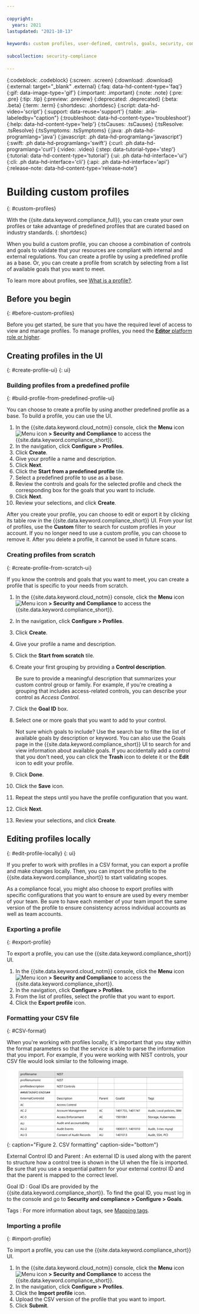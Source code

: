 ```yaml
---

copyright:
  years: 2021
lastupdated: "2021-10-13"

keywords: custom profiles, user-defined, controls, goals, security, compliance

subcollection: security-compliance

---
```


{:codeblock: .codeblock}
{:screen: .screen}
{:download: .download}
{:external: target="_blank" .external}
{:faq: data-hd-content-type='faq'}
{:gif: data-image-type='gif'}
{:important: .important}
{:note: .note}
{:pre: .pre}
{:tip: .tip}
{:preview: .preview}
{:deprecated: .deprecated}
{:beta: .beta}
{:term: .term}
{:shortdesc: .shortdesc}
{:script: data-hd-video='script'}
{:support: data-reuse='support'}
{:table: .aria-labeledby="caption"}
{:troubleshoot: data-hd-content-type='troubleshoot'}
{:help: data-hd-content-type='help'}
{:tsCauses: .tsCauses}
{:tsResolve: .tsResolve}
{:tsSymptoms: .tsSymptoms}
{:java: .ph data-hd-programlang='java'}
{:javascript: .ph data-hd-programlang='javascript'}
{:swift: .ph data-hd-programlang='swift'}
{:curl: .ph data-hd-programlang='curl'}
{:video: .video}
{:step: data-tutorial-type='step'}
{:tutorial: data-hd-content-type='tutorial'}
{:ui: .ph data-hd-interface='ui'}
{:cli: .ph data-hd-interface='cli'}
{:api: .ph data-hd-interface='api'}
{:release-note: data-hd-content-type='release-note'}


# Building custom profiles
{: #custom-profiles}

With the {{site.data.keyword.compliance_full}}, you can create your own profiles or take advantage of predefined profiles that are curated based on industry standards.
{: shortdesc}

When you build a custom profile, you can choose a combination of controls and goals to validate that your resources are compliant with internal and external regulations. You can create a profile by using a predefined profile as a base. Or, you can create a profile from scratch by selecting from a list of available goals that you want to meet.

To learn more about profiles, see [What is a profile?](/docs/security-compliance?topic=security-compliance-profiles).


## Before you begin
{: #before-custom-profiles}

Before you get started, be sure that you have the required level of access to view and manage profiles. To manage profiles, you need the [**Editor** platform role or higher](/docs/security-compliance?topic=security-compliance-access-management).


## Creating profiles in the UI
{: #create-profile-ui}
{: ui}

### Building profiles from a predefined profile
{: #build-profile-from-predefined-profile-ui}

You can choose to create a profile by using another predefined profile as a base. To build a profile, you can use the UI.

1. In the {{site.data.keyword.cloud_notm}} console, click the **Menu** icon ![Menu icon](../icons/icon_hamburger.svg) **> Security and Compliance** to access the {{site.data.keyword.compliance_short}}.
2. In the navigation, click **Configure > Profiles**. 
3. Click **Create**.
4. Give your profile a name and description.
5. Click **Next**.
6. Click the **Start from a predefined profile** tile.
7. Select a predefined profile to use as a base.
8. Review the controls and goals for the selected profile and check the corresponding box for the goals that you want to include.
9.  Click **Next**.
10. Review your selections, and click **Create**.
    
After you create your profile, you can choose to edit or export it by clicking its table row in the {{site.data.keyword.compliance_short}} UI. From your list of profiles, use the **Custom** filter to search for custom profiles in your account. If you no longer need to use a custom profile, you can choose to remove it. After you delete a profile, it cannot be used in future scans.

### Creating profiles from scratch
{: #create-profile-from-scratch-ui}

If you know the controls and goals that you want to meet, you can create a profile that is specific to your needs from scratch.

1. In the {{site.data.keyword.cloud_notm}} console, click the **Menu** icon ![Menu icon](../icons/icon_hamburger.svg) **> Security and Compliance** to access the {{site.data.keyword.compliance_short}}.
2. In the navigation, click **Configure > Profiles**. 
3. Click **Create**.
4. Give your profile a name and description.
5. Click the **Start from scratch** tile.
6. Create your first grouping by providing a **Control description**.

   Be sure to provide a meaningful description that summarizes your custom control group or family. For example, if you're creating a grouping that includes access-related controls, you can describe your control as _Access Control_.

7. Click the **Goal ID** box.
8. Select one or more goals that you want to add to your control.

   Not sure which goals to include? Use the search bar to filter the list of available goals by description or keyword. You can also use the Goals page in the {{site.data.keyword.compliance_short}} UI to search for and view information about available goals. If you accidentally add a control that you don't need, you can click the **Trash** icon to delete it or the **Edit** icon to edit your profile.

9. Click **Done**.
10. Click the **Save** icon.
11. Repeat the steps until you have the profile configuration that you want.
12. Click **Next**.
13. Review your selections, and click **Create**.



## Editing profiles locally
{: #edit-profile-locally}
{: ui}

If you prefer to work with profiles in a CSV format, you can export a profile and make changes locally. Then, you can import the profile to the {{site.data.keyword.compliance_short}} to start validating scopes.

As a compliance focal, you might also choose to export profiles with specific configurations that you want to ensure are used by every member of your team. Be sure to have each member of your team import the same version of the profile to ensure consistency across individual accounts as well as team accounts.

### Exporting a profile
{: #export-profile}

To export a profile, you can use the {{site.data.keyword.compliance_short}} UI.

1. In the {{site.data.keyword.cloud_notm}} console, click the **Menu** icon ![Menu icon](../icons/icon_hamburger.svg) **> Security and Compliance** to access the {{site.data.keyword.compliance_short}}.
2. In the navigation, click **Configure > Profiles**. 
3. From the list of profiles, select the profile that you want to export.
4. Click the **Export profile** icon.

### Formatting your CSV file
{: #CSV-format}

When you're working with profiles locally, it's important that you stay within the format parameters so that the service is able to parse the information that you import. For example, if you were working with NIST controls, your CSV file would look similar to the following image.

![This image shows an example of how your CSV file might be formatted when you work with profiles locally. The information in the image is explained in further detail in the surrounding text.](images/csv-nist.svg){: caption="Figure 2. CSV formatting" caption-side="bottom"}

External Control ID and Parent
:   An external ID is used along with the parent to structure how a control tree is shown in the UI when the file is imported. Be sure that you use a sequential pattern for your external control ID and that the parent is mapped to the correct level.

Goal ID
:   Goal IDs are provided by the {{site.data.keyword.compliance_short}}. To find the goal ID, you must log in to the console and go to **Security and compliance > Configure > Goals**.

Tags
:   For more information about tags, see [Mapping tags](/docs/security-compliance?topic=security-compliance-tags).


### Importing a profile
{: #import-profile}

To import a profile, you can use the {{site.data.keyword.compliance_short}} UI.

1. In the {{site.data.keyword.cloud_notm}} console, click the **Menu** icon ![Menu icon](../icons/icon_hamburger.svg) **> Security and Compliance** to access the {{site.data.keyword.compliance_short}}.
2. In the navigation, click **Configure > Profiles**. 
3. Click the **Import profile** icon.
4. Upload the CSV version of the profile that you want to import.
5. Click **Submit**.


